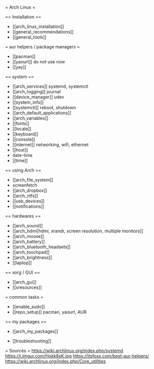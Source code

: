 = Arch Linux =

== Installation ==
* [[arch_linux_installation]]
* [[general_recommendations]]
* [[general_tools]]

= aur helpers / package managers =
* [[pacman]]
* [[yaourt]] do not use now
* [[yay]]

== system ==
* [[arch_services]] systemd, systemctl
* [[arch_logging]] journal
* [[device_manager]] udev
* [[system_info]]
* [[systemctl]] reboot, shutdown
* [[arch_default_applications]]
* [[arch_variables]]
* [[fonts]]
* [[locale]]
* [[keyboard]]
* [[console]]
* [[internet]] networking, wifi, ethernet
* [[host]]
* date-time
* [[time]]


== using Arch ==
* [[arch_file_system]]
* screenfetch
* [[arch_dropbox]]
* [[arch_ntfs]]
* [[usb_devices]]
* [[notifications]]

== hardwares ==
* [[arch_sound]]
* [[arch_hdmi|hdmi, xrandr, screen resolution, multiple monitors]]
* [[arch_mouse]]
* [[arch_battery]]
* [[arch_bluetooth_headsets]]
* [[arch_touchpad]]
* [[arch_brightness]]
* [[laptop]]

== xorg / GUI ==
* [[arch_gui]]
* [[xresources]]

= common tasks =
* [[enable_sudo]]
* [[repo_setup]] pacman, yaourt, AUR

== my packages ==
* [[arch_my_packages]]

* [[troubleshooting]]

= Sources =
https://wiki.archlinux.org/index.php/systemd
https://i.imgur.com/Hokk8sK.jpg
https://itsfoss.com/best-aur-helpers/
https://wiki.archlinux.org/index.php/Core_utilities
